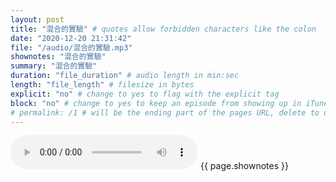 ```yaml
---
layout: post
title: "混合的實驗" # quotes allow forbidden characters like the colon
date: "2020-12-20 21:31:42"
file: "/audio/混合的實驗.mp3"
shownotes: "混合的實驗"
summary: "混合的實驗"
duration: "file_duration" # audio length in min:sec
length: "file_length" # filesize in bytes
explicit: "no" # change to yes to flag with the explicit tag
block: "no" # change to yes to keep an episode from showing up in iTunes
# permalink: /1 # will be the ending part of the pages URL, delete to default to the title
---
```


<audio controls>
<source src="{{site.url}}{{site.baseurl}}{{ page.file }}" type="audio/x-mp3">
Your browser does not support the audio element.
</audio>
{{ page.shownotes }}
